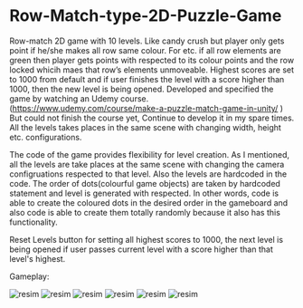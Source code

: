 # Row-Match-type-2D-Puzzle-Game

Row-match 2D game with 10 levels. Like candy crush but player only gets point if he/she makes 
all row same colour. For etc. if all row elements are green then player gets points with respected to its colour points and the row 
locked whicih maes that row’s elements unmoveable. Highest scores are set to 1000 from default and if user finishes the 
level with a score higher than 1000, then the new level is being opened. Developed and specified the game by watching an 
Udemy course. (https://www.udemy.com/course/make-a-puzzle-match-game-in-unity/ ) But could not finish the course yet, Continue to develop it in my spare times. All the levels takes places in the same scene with changing width,  height etc. configurations.

The code of the game provides flexibility for level creation. As I mentioned, all the levels are take places at the same scene with changing the camera configruations respected to that level. Also the levels are hardcoded in the code. The order of dots(colourful game objects) are taken by hardcoded statement and level is generated with respected. In other words, code is able to create the coloured dots in the desired order in the gameboard and also code is able to create them totally randomly because it also has this functionality.

Reset Levels button for setting all highest scores to 1000, the next level is being opened if user passes current level with a score higher than that level's highest. 

Gameplay: 

![resim](https://user-images.githubusercontent.com/55497058/116784342-733e1280-aa9c-11eb-9ac1-a91621ddb573.png) 
![resim](https://user-images.githubusercontent.com/55497058/116784362-851fb580-aa9c-11eb-8a7c-a304844afc88.png)
![resim](https://user-images.githubusercontent.com/55497058/116785224-0711dd80-aaa1-11eb-8431-3dd7bcbf60cc.png)
![resim](https://user-images.githubusercontent.com/55497058/116785234-1abd4400-aaa1-11eb-89df-82ef0c7d3632.png)
![resim](https://user-images.githubusercontent.com/55497058/116785255-345e8b80-aaa1-11eb-9674-68f05da6e705.png)
![resim](https://user-images.githubusercontent.com/55497058/116785260-39233f80-aaa1-11eb-9034-98a3a328c176.png)

